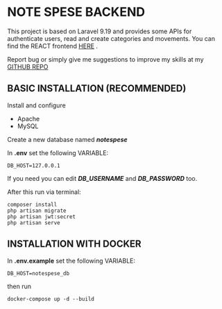 # NOTE SPESE BACKEND

This project is based on Laravel 9.19 and provides some APIs for authenticate users, read and create categories and movements.
You can find the REACT frontend [HERE](https://github.com/tommaso-cisternino/notespese_frontend) .

Report bug or simply give me suggestions to improve my skills at my [GITHUB REPO](https://github.com/tommaso-cisternino/notespese_backend)

## BASIC INSTALLATION (RECOMMENDED)
Install and configure
- Apache
- MySQL

Create a new database named **_notespese_**

In **.env** set the following VARIABLE:

    DB_HOST=127.0.0.1  


If you need you can edit _**DB_USERNAME**_ and _**DB_PASSWORD**_ too.

After this run via terminal:

    composer install  
    php artisan migrate
	php artisan jwt:secret 
	php artisan serve  

## INSTALLATION WITH DOCKER
In **.env.example** set the following VARIABLE:

	DB_HOST=notespese_db 
then run

	docker-compose up -d --build
